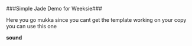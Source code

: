 ###Simple Jade Demo for Weeksie###

Here you go mukka since you cant get the template working on your copy you can use this one

**sound**